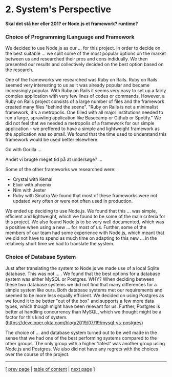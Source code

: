 # 2. System's Perspective

**Skal det stå her eller 201? er Node.js et framework? runtime?**
### Choice of Programming lLanguage and Framework
We decided to use Node.js as our ... for this project. In order to decide on the best suitable ... we split some of the most popular options on the market between us and researched their pros and cons indidually. We then presented our results and collectively decided on the best option based on the research. 

One of the frameworks we researched was Ruby on Rails. Ruby on Rails seemed very interesting to us as it was already popular and became increasingly popular. With Ruby on Rails it seems very easy to set up a fairly complex application with very few lines of codes or commands. However, a Ruby on Rails project consists of a large number of files and the framework created many files "behind the scene". "Ruby on Rails is not a minimalist framework, it's a metropolis. One filled with all major institutions needed to run a large, sprawling application like Basecamp or Github or Spotify." We did not feel that we needed a metropolis of a framework for our simple application - we preffered to have a simple and lightweight framework as the application was so small. We found that the time used to understand this framework would be used better elsewhere.

Go with Gorilla ... 

Andet vi brugte meget tid på at undersøge? ...

Some of the other frameworks we researched were:
- Crystal with Kemal
- Elixir with phoenix
- Nim with Jester
- Ruby with Sinatra
We found that most of these frameworks were not updated very often or were not often used in production.

We ended up deciding to use Node.js. We found that this ... was simple, efficient and lightweight, which we found to be some of the main criteria for this project. We also found Node.js to be very well documented, which was a positive when using a new ... for most of us. Further, some of the members of our team had some experience with Node.js, which meant that we did not have to spend as much time on adapting to this new ... in the relatively short time we had to translate the system.

### Choice of Database System
Just after translating the system to Node.js we made use of a local Sqlite database. This was not ... . We found that the best options for a database system was either MySQL or Postgres. WHY? When deciding between these two database systems we did not find that many differences for a simple system like ours. Both database systems met our requirements and seemed to be more less equally efficient. We decided on using Postgres as we found it to be better "out of the box" and supports a few more data types, which though might have been relevant for us. Further, Postgres is better at handling concurrency than MySQL, which we thought might be a factor for this kind of system. 
(https://developer.okta.com/blog/2019/07/19/mysql-vs-postgres)

The choice of ... and database system turned out to be well made in the sense that we had one of the best performing systems compared to the other groups. The only group with a higher 'latest' was another group using Node.js and Postgres. We also did not have any regrets with the choices over the course of the project.

---
[ [prev page](../chapters/100_preface_and_introduction.md) | [table of content](../table_of_content.md) | [next page](../chapters/201_design_and_architecture.md) ]